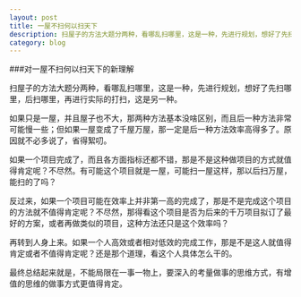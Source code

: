 ```yaml
---
layout: post
title: 一屋不扫何以扫天下
description: 扫屋子的方法大题分两种，看哪乱扫哪里，这是一种，先进行规划，想好了先扫哪里，后扫哪里，再进行实际的打扫，这是另一种。
category: blog
---
```


###对一屋不扫何以扫天下的新理解

扫屋子的方法大题分两种，看哪乱扫哪里，这是一种，先进行规划，想好了先扫哪里，后扫哪里，再进行实际的打扫，这是另一种。

如果只是一屋，并且屋子也不大，那两种方法基本没啥区别，而且后一种方法非常可能慢一些；但如果一屋变成了千屋万屋，那一定是后一种方法效率高得多了。原因就不必多说了，省得絮叨。


如果一个项目完成了，而且各方面指标还都不错，那是不是这种做项目的方式就值得肯定呢？不尽然。有可能这个项目就是一屋，可能扫一屋这样，那以后扫万屋，能扫的了吗？


反过来，如果一个项目可能在效率上并非第一高的完成了，那是不是完成这个项目的方法就不值得肯定呢？不尽然，那得看这个项目是否为后来的千万项目拟订了最好的方案，或者再做类似的项目，这种方法还只是这个效率吗？

再转到人身上来。如果一个人高效或者相对低效的完成工作，那是不是这人就值得肯定或者不值得肯定呢？还是那个道理，看这个人具体怎么干的。

最终总结起来就是，不能局限在一事一物上，要深入的考量做事的思维方式，有增值的思维的做事方式更值得肯定。
